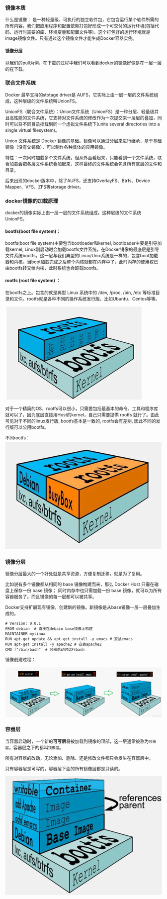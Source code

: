 ### 镜像本质

什么是镜像：
是一种轻量级、可执行的独立软件包，它包含运行某个软件所需的所有内容，我们把应用程序和配置依赖打包好形成一个可交付的运行环境(包括代码、运行时需要的库、环境变量和配置文件等)，这个打包好的运行环境就是image镜像文件。只有通过这个镜像文件才能生成Docker容器实例。

#### 镜像分层

以我们的pull为例，在下载的过程中我们可以看到docker的镜像好像是在一层一层的在下载。

### 联合文件系统

Docker 最早支持的stotage driver是 AUFS，它实际上由一层一层的文件系统组成，这种层级的文件系统叫UnionFS。

UnionFS（联合文件系统）：Union文件系统（UnionFS）是一种分层、轻量级并且高性能的文件系统，它支持对文件系统的修改作为一次提交来一层层的叠加，同时可以将不同目录挂载到同一个虚拟文件系统下(unite several directories into a single virtual filesystem)。 

Union 文件系统是 Docker 镜像的基础。镜像可以通过分层来进行继承，基于基础镜像（没有父镜像），可以制作各种具体的应用镜像。

特性：一次同时加载多个文件系统，但从外面看起来，只能看到一个文件系统，联合加载会把各层文件系统叠加起来，这样最终的文件系统会包含所有底层的文件和目录。

后来出现的docker版本中，除了AUFS，还支持OverlayFS、Btrfs、Device Mapper、VFS、ZFS等storage driver。

### docker镜像的加载原理

docker的镜像实际上由一层一层的文件系统组成，这种层级的文件系统UnionFS。

#### bootfs(boot file system)：

bootfs(boot file system)主要包含bootloader和kernel, bootloader主要是引导加载kernel, Linux刚启动时会加载bootfs文件系统，在Docker镜像的最底层是引导文件系统bootfs。这一层与我们典型的Linux/Unix系统是一样的，包含boot加载器和内核。当boot加载完成之后整个内核就都在内存中了，此时内存的使用权已由bootfs转交给内核，此时系统也会卸载bootfs。

#### rootfs (root file system) ：

在bootfs之上。包含的就是典型 Linux 系统中的 /dev, /proc, /bin, /etc 等标准目录和文件。rootfs就是各种不同的操作系统发行版，比如Ubuntu，Centos等等。 

![img.png](images/union-fs.png)

对于一个精简的OS，rootfs可以很小，只需要包括最基本的命令、工具和程序库就可以了，因为底层直接用Host的kernel，自己只需要提供 rootfs 就行了。由此可见对于不同的linux发行版, bootfs基本是一致的, rootfs会有差别, 因此不同的发行版可以公用bootfs。

不同rootfs：
![img.png](images/diff-rootfs.png)

### 镜像分层

镜像分层最大的一个好处就是共享资源，方便复制迁移，就是为了复用。

比如说有多个镜像都从相同的 base 镜像构建而来，那么 Docker Host 只需在磁盘上保存一份 base 镜像；
同时内存中也只需加载一份 base 镜像，就可以为所有容器服务了。而且镜像的每一层都可以被共享。

Docker支持扩展现有镜像，创建新的镜像。新镜像是从base镜像一层一层叠加生成的。

```shell
# Version: 0.0.1
FROM debian  # 直接在debain base镜像上构建
MAINTAINER mylinux
RUN apt-get update && apt-get install -y emacs # 安装emacs
RUN apt-get install -y apache2 # 安装apache2
CMD ["/bin/bash"] # 容器启动时运行bash
```

 镜像创建过程：

![image-.png](images/image-layering.png)

### 容器层

当容器启动时，一个新的**可写层**将被加载到镜像的顶部，这一层通常被称为`容器层`，容器层之下的都叫`镜像层`。

所有对容器的改动，无论添加、删除、还是修改文件都只会发生在容器层中。

只有容器层是可写的，容器层下面的所有镜像层都是只读的。

![container-layer.png](images/container-layer.png)
